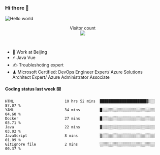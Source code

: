 ### Hi there 👋

<img src="https://raw.githubusercontent.com/sagar-viradiya/sagar-viradiya/master/resources/banner.png" alt="Hello world">
<p align="center"> 
  Visitor count<br/>
  <img src="https://profile-counter.glitch.me/youszoe/count.svg" />
</p>
<br/>

- 🍻 Work at Beijing 
- ⚡ Java Vue
- ✍️ Troubleshoting expert
- ♟  Microsoft Certified: DevOps Engineer Expert/ Azure Solutions Architect Expert/ Azure Administrator Associate

#### Coding status last week ⌨️

<!--START_SECTION:waka-->

```text
HTML                       10 hrs 52 mins  █████████████████████▓░░░   87.07 %
YAML                       34 mins         █░░░░░░░░░░░░░░░░░░░░░░░░   04.60 %
Docker                     27 mins         █░░░░░░░░░░░░░░░░░░░░░░░░   03.71 %
Java                       22 mins         ▓░░░░░░░░░░░░░░░░░░░░░░░░   03.02 %
JavaScript                 8 mins          ▒░░░░░░░░░░░░░░░░░░░░░░░░   01.09 %
GitIgnore file             2 mins          ░░░░░░░░░░░░░░░░░░░░░░░░░   00.37 %
```

<!--END_SECTION:waka-->

<br/>
<center><img src="http://ghchart.rshah.org/409ba5/yousazoe" alt="" /></center>


